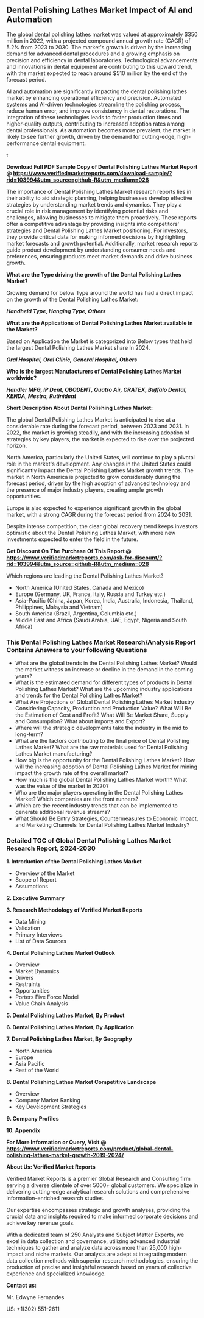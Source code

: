 <h2>Dental Polishing Lathes Market Impact of AI and Automation</h2><p>The global dental polishing lathes market was valued at approximately $350 million in 2022, with a projected compound annual growth rate (CAGR) of 5.2% from 2023 to 2030. The market's growth is driven by the increasing demand for advanced dental procedures and a growing emphasis on precision and efficiency in dental laboratories. Technological advancements and innovations in dental equipment are contributing to this upward trend, with the market expected to reach around $510 million by the end of the forecast period.</p><p>AI and automation are significantly impacting the dental polishing lathes market by enhancing operational efficiency and precision. Automated systems and AI-driven technologies streamline the polishing process, reduce human error, and improve consistency in dental restorations. The integration of these technologies leads to faster production times and higher-quality outputs, contributing to increased adoption rates among dental professionals. As automation becomes more prevalent, the market is likely to see further growth, driven by the demand for cutting-edge, high-performance dental equipment.</p>t</p><p id="" class=""><strong>Download Full PDF Sample Copy of Dental Polishing Lathes Market Report @ <a href="https://www.verifiedmarketreports.com/download-sample/?rid=103994&utm_source=github-R&utm_medium=028" target="_blank">https://www.verifiedmarketreports.com/download-sample/?rid=103994&utm_source=github-R&utm_medium=028</a></strong></p><p>The importance of&nbsp;Dental Polishing Lathes Market research reports lies in their ability to aid strategic planning, helping businesses develop effective strategies by understanding market trends and dynamics. They play a crucial role in risk management by identifying potential risks and challenges, allowing businesses to mitigate them proactively. These reports offer a competitive advantage by providing insights into competitors' strategies and Dental Polishing Lathes Market positioning. For investors, they provide critical data for making informed decisions by highlighting market forecasts and growth potential. Additionally, market research reports guide product development by understanding consumer needs and preferences, ensuring products meet market demands and drive business growth.</p><p><strong>What are the&nbsp;Type driving the growth of the Dental Polishing Lathes Market?</strong></p><p id="" class="">Growing demand for below Type around the world has had a direct impact on the growth of the Dental Polishing Lathes Market:</p><em><strong>Handheld Type, Hanging Type, Others</strong></em></p><strong>What are the&nbsp;Applications&nbsp;of Dental Polishing Lathes Market available in the Market?</strong></p><p id="" class="">Based on Application the Market is categorized into Below types that held the largest Dental Polishing Lathes Market share In 2024.</p><em><strong>Oral Hospital, Oral Clinic, General Hospital, Others</strong></em></p><strong>Who is the largest Manufacturers of Dental Polishing Lathes Market worldwide?</strong></p><p><em><strong>Handler MFG, IP Dent, OBODENT, Quatro Air, CRATEX, Buffalo Dental, KENDA, Mestra, Rutinident</strong></em></p><p id="" class=""><strong>Short Description About Dental Polishing Lathes Market:</strong></p><p>The global Dental Polishing Lathes Market is anticipated to rise at a considerable rate during the forecast period, between 2023 and 2031. In 2022, the market is growing steadily, and with the increasing adoption of strategies by key players, the market is expected to rise over the projected horizon.</p><p>North America, particularly the United States, will continue to play a pivotal role in the market's development. Any changes in the United States could significantly impact the Dental Polishing Lathes Market growth trends. The market in North America is projected to grow considerably during the forecast period, driven by the high adoption of advanced technology and the presence of major industry players, creating ample growth opportunities.</p><p>Europe is also expected to experience significant growth in the global market, with a strong CAGR during the forecast period from 2024 to 2031.</p><p>Despite intense competition, the clear global recovery trend keeps investors optimistic about the Dental Polishing Lathes Market, with more new investments expected to enter the field in the future.</p><p id="" class=""><strong>Get Discount On The Purchase Of This Report @ <a href="https://www.verifiedmarketreports.com/ask-for-discount/?rid=103994&utm_source=github-R&utm_medium=028" target="_blank">https://www.verifiedmarketreports.com/ask-for-discount/?rid=103994&utm_source=github-R&utm_medium=028</a></strong></p>Which regions are leading the Dental Polishing Lathes Market?</p><ul><li>North America (United States, Canada and Mexico)</li><li>Europe (Germany, UK, France, Italy, Russia and Turkey etc.)</li><li>Asia-Pacific (China, Japan, Korea, India, Australia, Indonesia, Thailand, Philippines, Malaysia and Vietnam)</li><li>South America (Brazil, Argentina, Columbia etc.)</li><li>Middle East and Africa (Saudi Arabia, UAE, Egypt, Nigeria and South Africa)</li></ul><h3 id="" class="">This Dental Polishing Lathes Market Research/Analysis Report Contains Answers to your following Questions</h3><ul><li>What are the global trends in the Dental Polishing Lathes Market? Would the market witness an increase or decline in the demand in the coming years?</li><li>What is the estimated demand for different types of products in Dental Polishing Lathes Market? What are the upcoming industry applications and trends for the Dental Polishing Lathes Market?</li><li>What Are Projections of Global Dental Polishing Lathes Market Industry Considering Capacity, Production and Production Value? What Will Be the Estimation of Cost and Profit? What Will Be Market Share, Supply and Consumption? What about imports and Export?</li><li>Where will the strategic developments take the industry in the mid to long-term?</li><li>What are the factors contributing to the final price of Dental Polishing Lathes Market? What are the raw materials used for Dental Polishing Lathes Market manufacturing?</li><li>How big is the opportunity for the Dental Polishing Lathes Market? How will the increasing adoption of Dental Polishing Lathes Market for mining impact the growth rate of the overall market?</li><li>How much is the global Dental Polishing Lathes Market worth? What was the value of the market In 2020?</li><li>Who are the major players operating in the Dental Polishing Lathes Market? Which companies are the front runners?</li><li>Which are the recent industry trends that can be implemented to generate additional revenue streams?</li><li>What Should Be Entry Strategies, Countermeasures to Economic Impact, and Marketing Channels for Dental Polishing Lathes Market Industry?</li></ul><h3 id="" class="">Detailed TOC of Global Dental Polishing Lathes Market Research Report, 2024-2030</h3><p id="" class=""><strong>1. Introduction of the Dental Polishing Lathes Market</strong></p><ul><li>Overview of the Market</li><li>Scope of Report</li><li>Assumptions</li></ul><p id="" class=""><strong>2. Executive Summary</strong></p><p id="" class=""><strong>3. Research Methodology of Verified Market Reports</strong></p><ul><li>Data Mining</li><li>Validation</li><li>Primary Interviews</li><li>List of Data Sources</li></ul><p id="" class=""><strong>4. Dental Polishing Lathes Market Outlook</strong></p><ul><li>Overview</li><li>Market Dynamics</li><li>Drivers</li><li>Restraints</li><li>Opportunities</li><li>Porters Five Force Model</li><li>Value Chain Analysis</li></ul><p id="" class=""><strong>5. Dental Polishing Lathes Market, By Product</strong></p><p id="" class=""><strong>6. Dental Polishing Lathes Market, By Application</strong></p><p id="" class=""><strong>7. Dental Polishing Lathes Market, By Geography</strong></p><ul><li>North America</li><li>Europe</li><li>Asia Pacific</li><li>Rest of the World</li></ul><p id="" class=""><strong>8. Dental Polishing Lathes Market Competitive Landscape</strong></p><ul><li>Overview</li><li>Company Market Ranking</li><li>Key Development Strategies</li></ul><p id="" class=""><strong>9. Company Profiles</strong></p><p id="" class=""><strong>10. Appendix</strong></p><p id="" class=""><strong>For More Information or Query, Visit @ <a href="https://www.verifiedmarketreports.com/product/global-dental-polishing-lathes-market-growth-2019-2024/" target="_blank">https://www.verifiedmarketreports.com/product/global-dental-polishing-lathes-market-growth-2019-2024/</a></strong></p><p id="" class=""><strong>About Us: Verified Market Reports</strong></p><p id="" class="">Verified Market Reports is a premier Global Research and Consulting firm serving a diverse clientele of over 5000+ global customers. We specialize in delivering cutting-edge analytical research solutions and comprehensive information-enriched research studies.</p><p id="" class="">Our expertise encompasses strategic and growth analyses, providing the crucial data and insights required to make informed corporate decisions and achieve key revenue goals.</p><p id="" class="">With a dedicated team of 250 Analysts and Subject Matter Experts, we excel in data collection and governance, utilizing advanced industrial techniques to gather and analyze data across more than 25,000 high-impact and niche markets. Our analysts are adept at integrating modern data collection methods with superior research methodologies, ensuring the production of precise and insightful research based on years of collective experience and specialized knowledge.</p><p id="" class=""><strong>Contact us:</strong></p><p id="" class="">Mr. Edwyne Fernandes</p><p id="" class="">US: +1(302) 551-2611</p>